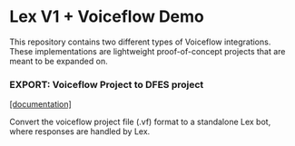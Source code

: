 # Lex V1 + Voiceflow Demo

This repository contains two different types of Voiceflow integrations. These implementations are lightweight proof-of-concept projects that are meant to be expanded on.

### EXPORT: Voiceflow Project to DFES project

[[documentation]](https://github.com/voiceflow/lex-demo/blob/master/lib/export/README.md)

Convert the voiceflow project file (.vf) format to a standalone Lex bot, where responses are handled by Lex.
